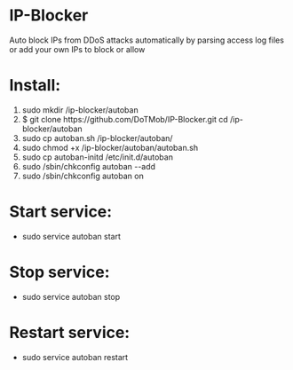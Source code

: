 # IP-Blocker
Auto block IPs from DDoS attacks automatically by parsing access log files or add your own IPs to block or allow

<h1>Install:</h1>  
<ol>
<li>sudo mkdir /ip-blocker/autoban</li>
<li>$ git clone https://github.com/DoTMob/IP-Blocker.git cd /ip-blocker/autoban</li>
<li>sudo cp autoban.sh /ip-blocker/autoban/</li>
<li>sudo chmod +x /ip-blocker/autoban/autoban.sh</li>
<li>sudo cp autoban-initd /etc/init.d/autoban</li>
<li>sudo /sbin/chkconfig autoban --add</li>
<li>sudo /sbin/chkconfig autoban on</li>
</ol>


<h1>Start service:</h1>
 <ul>
<li>sudo service autoban start</li>
</ul>
<h1>Stop service:</h1>
<ul>
<li>sudo service autoban stop</li>
</ul>
 
<h1>Restart service:</h1>
<ul>
<li>sudo service autoban restart</li>
</ul>
